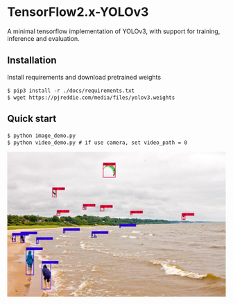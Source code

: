 # TensorFlow2.x-YOLOv3
A minimal tensorflow implementation of YOLOv3, with support for training, inference and evaluation.

## Installation

Install requirements and download pretrained weights

```
$ pip3 install -r ./docs/requirements.txt
$ wget https://pjreddie.com/media/files/yolov3.weights
```

## Quick start

```
$ python image_demo.py
$ python video_demo.py # if use camera, set video_path = 0
```
![image](./docs/kite_result.jpg)



